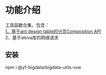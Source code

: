 <!--
 * @Author: TuXunJia
 * @Date: 2025-06-13 15:27:35
 * @LastEditors: TuXunJia
 * @LastEditTime: 2025-06-13 16:23:07
-->
# 功能介绍
工具函数合集，包含：  
[1、基于ant design table的分页Composition API](/utils/useTablePagination)<br>
2、基于alova库的网络请求<br>

## 安装
npm i @yf-bigdata/bigdata-utils-vue
